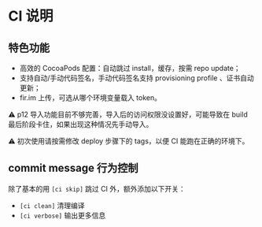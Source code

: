 # CI 说明

## 特色功能

- 高效的 CocoaPods 配置：自动跳过 install，缓存，按需 repo update；
- 支持自动/手动代码签名，手动代码签名支持 provisioning profile 、证书自动更新；
- fir.im 上传，可选从哪个环境变量载入 token。

⚠️ p12 导入功能目前不够完善，导入后的访问权限没设置好，可能导致在 build 最后阶段卡住，如果出现这种情况先手动导入。

⚠️ 初次使用请按需修改 deploy 步骤下的 tags，以便 CI 能跑在正确的环境下。

## commit message 行为控制

除了基本的用 `[ci skip]` 跳过 CI 外，额外添加以下开关：

* `[ci clean]` 清理编译
* `[ci verbose]` 输出更多信息
